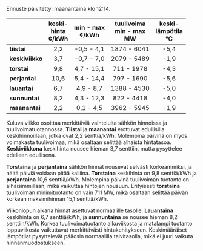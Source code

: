 Ennuste päivitetty: maanantaina klo 12:14.

|              | keski-<br>hinta<br>¢/kWh | min - max<br>¢/kWh | tuulivoima<br>min - max<br>MW | keski-<br>lämpötila<br>°C |
|:-------------|:----------------:|:----------------:|:-------------:|:-------------:|
| **tiistai**  |        2,2       |   -0,5 - 4,1     |  1874 - 6041  |     -5,4      |
| **keskiviikko** |      3,7       |   -0,7 - 7,0     |  2079 - 5489  |     -1,9      |
| **torstai**  |        9,8       |    4,7 - 15,1    |   711 - 1978  |     -4,3      |
| **perjantai**|       10,6       |    5,4 - 14,4    |   797 - 1690  |     -5,6      |
| **lauantai** |        6,7       |    4,9 - 8,7     |  1388 - 4530  |     -5,0      |
| **sunnuntai**|        8,2       |    4,3 - 12,3    |   822 - 4418  |     -4,0      |
| **maanantai**|        2,2       |    0,1 - 4,5     |  3962 - 5945  |     -1,9      |

Kuluva viikko osoittaa merkittäviä vaihteluita sähkön hinnoissa ja tuulivoimatuotannossa. **Tiistai** ja **maanantai** erottuvat edullisilla keskihinnoillaan, jotka ovat 2,2 senttiä/kWh. Molempina päivinä on myös voimakasta tuulivoimaa, mikä osaltaan selittää alhaista hintatasoa. **Keskiviikkona** keskihinta nousee hieman 3,7 senttiin, mutta pysyttelee edelleen edullisena.

**Torstaina** ja **perjantaina** sähkön hinnat nousevat selvästi korkeammiksi, ja näitä päiviä voidaan pitää kalliina. **Torstaina** keskihinta on 9,8 senttiä/kWh ja **perjantaina** 10,6 senttiä/kWh. Molempina päivinä tuulivoiman tuotanto on alhaisimmillaan, mikä vaikuttaa hintojen nousuun. Erityisesti **torstaina** tuulivoiman minimituotanto on vain 711 MW, mikä osaltaan selittää päivän korkean maksimihinnan 15,1 senttiä/kWh.

Viikonlopun aikana hinnat asettuvat normaalille tasolle. **Lauantaina** keskihinta on 6,7 senttiä/kWh, ja **sunnuntaina** se nousee hieman 8,2 senttiin/kWh. Korkea tuulivoimatuotanto alkuviikosta ja matalampi tuotanto loppuviikosta vaikuttavat merkittävästi hintakehitykseen. Keskimääräiset lämpötilat pysyttelevät pääosin normaalilla talvitasolla, mikä ei juuri vaikuta hinnanmuodostukseen.